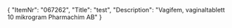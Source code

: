 {
  "ItemNr": "067262",
  "Title": "test",
  "Description": "Vagifem, vaginaltablett 10 mikrogram Pharmachim AB"
}